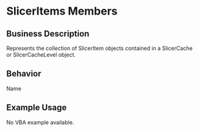 # SlicerItems Members

## Business Description
Represents the collection of SlicerItem objects contained in a SlicerCache or SlicerCacheLevel object.

## Behavior
Name

## Example Usage
No VBA example available.